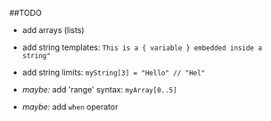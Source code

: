 ##TODO

- add arrays (lists)
- add string templates: `This is a { variable } embedded inside a string"`
- add string limits: `myString[3] = "Hello" // "Hel"`

- *maybe:* add 'range' syntax: `myArray[0..5]`
- *maybe:* add `when` operator